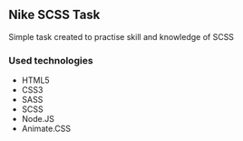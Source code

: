 ## Nike SCSS Task
Simple task created to practise skill and knowledge of SCSS 

### Used technologies
* HTML5
* CSS3
* SASS
* SCSS
* Node.JS
* Animate.CSS
